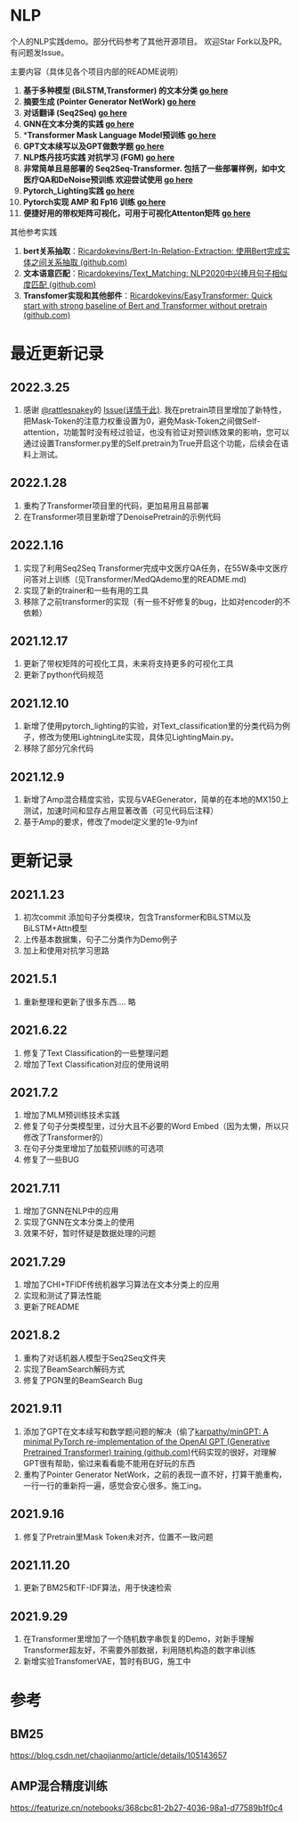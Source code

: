 # NLP

个人的NLP实践demo。部分代码参考了其他开源项目。
欢迎Star Fork以及PR。有问题发Issue。

主要内容（具体见各个项目内部的README说明）

1. **基于多种模型 (BiLSTM,Transformer) 的文本分类  [go here](https://github.com/Ricardokevins/Kevinpro-NLP-demo/tree/main/TextClassification)**
2. **摘要生成 (Pointer Generator NetWork)  [go here](https://github.com/Ricardokevins/Kevinpro-NLP-demo/tree/main/PGNSum)**
3. **对话翻译 (Seq2Seq)  [go here](https://github.com/Ricardokevins/Kevinpro-NLP-demo/tree/main/ChatBotEnglish)**
4. **GNN在文本分类的实践  [go here](https://github.com/Ricardokevins/Kevinpro-NLP-demo/tree/main/GNN)**
5. ***Transformer Mask Language Model预训练  [go here](https://github.com/Ricardokevins/Kevinpro-NLP-demo/tree/main/Pretrain)**
6. **GPT文本续写以及GPT做数学题  [go here](https://github.com/Ricardokevins/Kevinpro-NLP-demo/tree/main/GPT)**
7. **NLP炼丹技巧实践 对抗学习 (FGM)  [go here](https://github.com/Ricardokevins/Kevinpro-NLP-demo/blob/main/TextClassification/Attack.py)**
8. **非常简单且易部署的 Seq2Seq-Transformer. 包括了一些部署样例，如中文医疗QA和DeNoise预训练 欢迎尝试使用  [go here](https://github.com/Ricardokevins/Kevinpro-NLP-demo/tree/main/Transformer)**
9. **Pytorch_Lighting实践  [go here](https://github.com/Ricardokevins/Kevinpro-NLP-demo/blob/main/TextClassification/LightingMain.py)**
10. **Pytorch实现 AMP 和 Fp16 训练  [go here](https://github.com/Ricardokevins/Kevinpro-NLP-demo/blob/main/VAEGenerator/transformerBased.py)**
11. **便捷好用的带权矩阵可视化，可用于可视化Attenton矩阵  [go here](https://github.com/Ricardokevins/Kevinpro-NLP-demo/tree/main/Visualize)**


其他参考实践

1. **bert关系抽取**：[Ricardokevins/Bert-In-Relation-Extraction: 使用Bert完成实体之间关系抽取 (github.com)](https://github.com/Ricardokevins/Bert-In-Relation-Extraction)
2. **文本语意匹配**：[Ricardokevins/Text_Matching: NLP2020中兴捧月句子相似度匹配 (github.com)](https://github.com/Ricardokevins/Text_Matching)
3. **Transfomer实现和其他部件**：[Ricardokevins/EasyTransformer: Quick start with strong baseline of Bert and Transformer without pretrain (github.com)](https://github.com/Ricardokevins/EasyTransformer)

# 最近更新记录
## 2022.3.25
1. 感谢 [@rattlesnakey](https://github.com/rattlesnakey)的 [Issue(详情于此)](https://github.com/Ricardokevins/Kevinpro-NLP-demo/issues/15). 我在pretrain项目里增加了新特性，把Mask-Token的注意力权重设置为0，避免Mask-Token之间做Self-attention，功能暂时没有经过验证，也没有验证对预训练效果的影响，您可以通过设置Transformer.py里的Self.pretrain为True开启这个功能，后续会在语料上测试。
## 2022.1.28
1. 重构了Transformer项目里的代码，更加易用且易部署
2. 在Transformer项目里新增了DenoisePretrain的示例代码
## 2022.1.16
1. 实现了利用Seq2Seq Transformer完成中文医疗QA任务，在55W条中文医疗问答对上训练（见Transformer/MedQAdemo里的README.md)
2. 实现了新的trainer和一些有用的工具
3. 移除了之前transformer的实现（有一些不好修复的bug，比如对encoder的不依赖）
## 2021.12.17
1. 更新了带权矩阵的可视化工具，未来将支持更多的可视化工具
2. 更新了python代码规范
## 2021.12.10
1. 新增了使用pytorch_lighting的实验，对Text_classification里的分类代码为例子，修改为使用LightningLite实现，具体见LightingMain.py。
2. 移除了部分冗余代码
   
## 2021.12.9
1. 新增了Amp混合精度实验，实现与VAEGenerator，简单的在本地的MX150上测试，加速时间和显存占用显著改善（可见代码后注释）
2. 基于Amp的要求，修改了model定义里的1e-9为inf


# 更新记录

## 2021.1.23

 1. 初次commit 添加句子分类模块，包含Transformer和BiLSTM以及BiLSTM+Attn模型
 2. 上传基本数据集，句子二分类作为Demo例子
 3. 加上和使用对抗学习思路

## 2021.5.1

1. 重新整理和更新了很多东西.... 略

## 2021.6.22

1. 修复了Text Classification的一些整理问题
2. 增加了Text Classification对应的使用说明

## 2021.7.2

1. 增加了MLM预训练技术实践
2. 修复了句子分类模型里，过分大且不必要的Word Embed（因为太懒，所以只修改了Transformer的）
3. 在句子分类里增加了加载预训练的可选项
4. 修复了一些BUG

## 2021.7.11

1. 增加了GNN在NLP中的应用
2. 实现了GNN在文本分类上的使用
3. 效果不好，暂时怀疑是数据处理的问题

## 2021.7.29

1. 增加了CHI+TFIDF传统机器学习算法在文本分类上的应用
2. 实现和测试了算法性能
3. 更新了README

## 2021.8.2

1. 重构了对话机器人模型于Seq2Seq文件夹
2. 实现了BeamSearch解码方式
3. 修复了PGN里的BeamSearch Bug

## 2021.9.11

1. 添加了GPT在文本续写和数学题问题的解决（偷了[karpathy/minGPT: A minimal PyTorch re-implementation of the OpenAI GPT (Generative Pretrained Transformer) training (github.com)](https://github.com/karpathy/minGPT)代码实现的很好，对理解GPT很有帮助，偷过来看看能不能用在好玩的东西
2. 重构了Pointer Generator NetWork，之前的表现一直不好，打算干脆重构，一行一行的重新捋一遍，感觉会安心很多。施工ing。

## 2021.9.16

1. 修复了Pretrain里Mask Token未对齐，位置不一致问题


## 2021.11.20

1. 更新了BM25和TF-IDF算法，用于快速检索

## 2021.9.29

1. 在Transformer里增加了一个随机数字串恢复的Demo，对新手理解Transformer超友好，不需要外部数据，利用随机构造的数字串训练
2. 新增实验TransfomerVAE，暂时有BUG，施工中


# 参考

## BM25
<https://blog.csdn.net/chaojianmo/article/details/105143657>

## AMP混合精度训练
https://featurize.cn/notebooks/368cbc81-2b27-4036-98a1-d77589b1f0c4